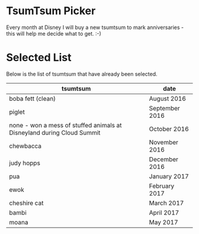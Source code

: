 # TsumTsum Picker

Every month at Disney I will buy a new tsumtsum to mark anniversaries - this will help me decide what to get. :-)

# Selected List

Below is the list of tsumtsum that have already been selected.

| tsumtsum                                                                |           date |
|-------------------------------------------------------------------------|----------------|
| boba fett (clean)                                                       |    August 2016 |
| piglet                                                                  | September 2016 |
| none - won a mess of stuffed animals at Disneyland during Cloud Summit  |   October 2016 |
| chewbacca                                                               |  November 2016 |
| judy hopps                                                              |  December 2016 |
| pua                                                                     |   January 2017 |
| ewok                                                                    |  February 2017 |
| cheshire cat                                                            |     March 2017 |
| bambi                                                                   |     April 2017 |
| moana                                                                   |       May 2017 |
